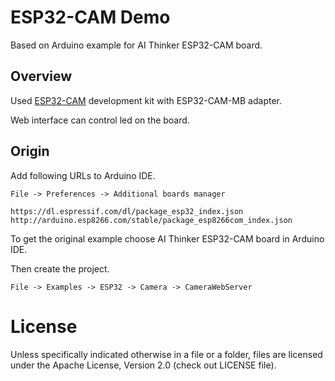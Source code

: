 # ESP32-CAM Demo
Based on Arduino example for AI Thinker ESP32-CAM board.

## Overview
Used [ESP32-CAM](https://www.waveshare.com/wiki/ESP32-CAM) development kit with ESP32-CAM-MB adapter.

Web interface can control led on the board.

## Origin
Add following URLs to Arduino IDE.

`File -> Preferences -> Additional boards manager`

```
https://dl.espressif.com/dl/package_esp32_index.json
http://arduino.esp8266.com/stable/package_esp8266com_index.json
```

To get the original example choose AI Thinker ESP32-CAM board in Arduino IDE.

Then create the project.

`File -> Examples -> ESP32 -> Camera -> CameraWebServer`

# License
Unless specifically indicated otherwise in a file or a folder, files are licensed under the Apache License, Version 2.0 (check out LICENSE file).
